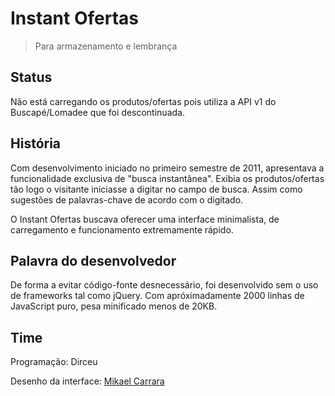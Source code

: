# Instant Ofertas
> Para armazenamento e lembrança

## Status
Não está carregando os produtos/ofertas pois utiliza a API v1 do Buscapé/Lomadee que foi descontinuada.

## História
Com desenvolvimento iniciado no primeiro semestre de 2011, apresentava a funcionalidade exclusiva de "busca instantânea". Exibia os produtos/ofertas tão logo o visitante iniciasse a digitar no campo de busca. Assim como sugestões de palavras-chave de acordo com o digitado.

O Instant Ofertas buscava oferecer uma interface minimalista, de carregamento e funcionamento extremamente rápido.

## Palavra do desenvolvedor
De forma a evitar código-fonte desnecessário, foi desenvolvido sem o uso de frameworks tal como jQuery. Com apróximadamente 2000 linhas de JavaScript puro, pesa minificado menos de 20KB.

## Time
Programação: Dirceu

Desenho da interface: [Mikael Carrara](https://github.com/mikaelcarrara)
